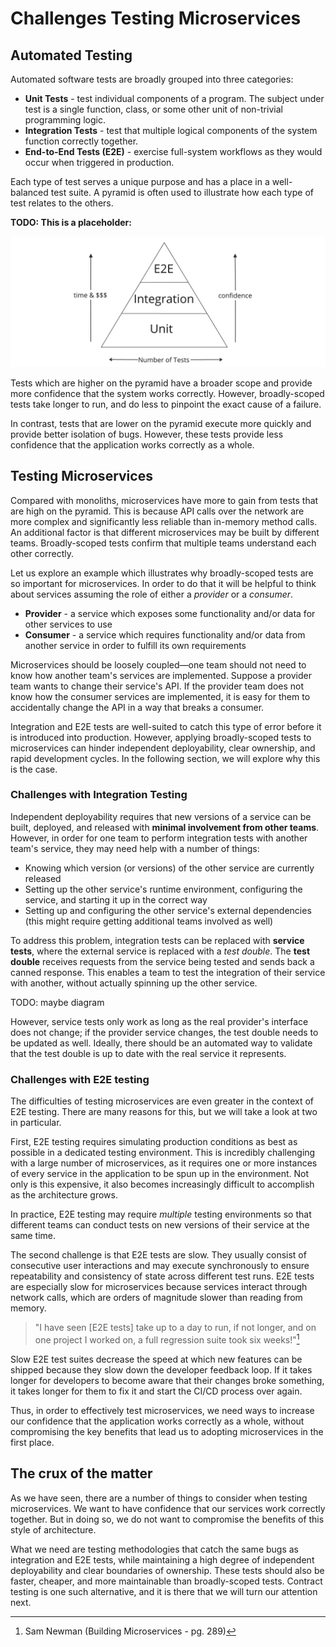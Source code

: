 # Challenges Testing Microservices

## Automated Testing

Automated software tests are broadly grouped into three categories:

- **Unit Tests** - test individual components of a program.
  The subject under test is a single function, class, or some other unit of non-trivial programming logic.
- **Integration Tests** - test that multiple logical components of the system function correctly together.
- **End-to-End Tests (E2E)** - exercise full-system workflows as they would occur when triggered in production.

Each type of test serves a unique purpose and has a place in a well-balanced test suite.
A pyramid is often used to illustrate how each type of test relates to the others.

**TODO: This is a placeholder:**

![Alt text](./image.png)

Tests which are higher on the pyramid have a broader scope and provide more confidence that the system works correctly.
However, broadly-scoped tests take longer to run, and do less to pinpoint the exact cause of a failure.

In contrast, tests that are lower on the pyramid execute more quickly and provide better isolation of bugs.
However, these tests provide less confidence that the application works correctly as a whole.

## Testing Microservices

Compared with monoliths, microservices have more to gain from tests that are high on the pyramid.
This is because API calls over the network are more complex and significantly less reliable than in-memory method calls.
An additional factor is that different microservices may be built by different teams.
Broadly-scoped tests confirm that multiple teams understand each other correctly.

Let us explore an example which illustrates why broadly-scoped tests are so important for microservices.
In order to do that it will be helpful to think about services assuming the role of either a *provider* or a *consumer*.

- **Provider** - a service which exposes some functionality and/or data for other services to use
- **Consumer** - a service which requires functionality and/or data from another service in order to fulfill its own requirements

Microservices should be loosely coupled—one team should not need to know how another team's services are implemented.
Suppose a provider team wants to change their service's API.
If the provider team does not know how the consumer services are implemented, it is easy for them to accidentally change the API in a way that breaks a consumer.

Integration and E2E tests are well-suited to catch this type of error before it is introduced into production.
However, applying broadly-scoped tests to microservices can hinder independent deployability, clear ownership, and rapid development cycles.
In the following section, we will explore why this is the case.

### Challenges with Integration Testing

Independent deployability requires that new versions of a service can be built, deployed, and released with **minimal involvement from other teams**.
However, in order for one team to perform integration tests with another team's service, they may need help with a number of things:

- Knowing which version (or versions) of the other service are currently released
- Setting up the other service's runtime environment, configuring the service, and starting it up in the correct way
- Setting up and configuring the other service's external dependencies (this might require getting additional teams involved as well)

To address this problem, integration tests can be replaced with **service tests**, where the external service is replaced with a *test double*.
The **test double** receives requests from the service being tested and sends back a canned response.
This enables a team to test the integration of their service with another, without actually spinning up the other service.

TODO: maybe diagram

However, service tests only work as long as the real provider's interface does not change; if the provider service changes, the test double needs to be updated as well.
Ideally, there should be an automated way to validate that the test double is up to date with the real service it represents.

### Challenges with E2E testing

The difficulties of testing microservices are even greater in the context of E2E testing.
There are many reasons for this, but we will take a look at two in particular.

First, E2E testing requires simulating production conditions as best as possible in a dedicated testing environment.
This is incredibly challenging with a large number of microservices, as it requires one or more instances of every service in the application to be spun up in the environment.
Not only is this expensive, it also becomes increasingly difficult to accomplish as the architecture grows.

In practice, E2E testing may require *multiple* testing environments so that different teams can conduct tests on new versions of their service at the same time.

The second challenge is that E2E tests are slow.
They usually consist of consecutive user interactions and may execute synchronously to ensure repeatability and consistency of state across different test runs.
E2E tests are especially slow for microservices because services interact through network calls, which are orders of magnitude slower than reading from memory.

> "I have seen \[E2E tests\] take up to a day to run, if not longer, and on one project I worked on, a full regression suite took six weeks!"[^1]

Slow E2E test suites decrease the speed at which new features can be shipped because they slow down the developer feedback loop.
If it takes longer for developers to become aware that their changes broke something, it takes longer for them to fix it and start the CI/CD process over again.

Thus, in order to effectively test microservices, we need ways to increase our confidence that the application works correctly as a whole, without compromising the key benefits that lead us to adopting microservices in the first place.

<!-- 
-----Original transition:

In practice, what this means is that we want to reduce the number of integration and E2E tests in our CI/CD pipeline, and replace them with faster, cheaper, and more maintainable forms of testing that catch the same kinds of bugs that are covered by our broadly-scoped tests.

**Contract testing** is one alternative testing methodology that supports this goal.


-----Attempt #2
We have seen that in order to effectively test microservices, we need ways to increase our confidence that the application works correctly as a whole, without compromising the key benefits that lead us to adopting microservices in the first place.
This can be accomplished by replacing broadly-scoped tests with forms of testing that are faster, cheaper, and more maintainable, while still catching the same kinds of bugs that integration and E2E tests cover. Contract testing is one such alternative. 


------Attempt #3
-->

## The crux of the matter

As we have seen, there are a number of things to consider when testing microservices. We want to have confidence that our services work correctly together.
But in doing so, we do not want to compromise the benefits of this style of architecture.

What we need are testing methodologies that catch the same bugs as integration and E2E tests, while maintaining a high degree of independent deployability and clear boundaries of ownership.<!-- (or "high degree of loose-coupling between services." ?) -->
These tests should also be faster, cheaper, and more maintainable than broadly-scoped tests. Contract testing is one such alternative, and it is there that we will turn our attention next.

[^1]: Sam Newman (Building Microservices - pg. 289)
